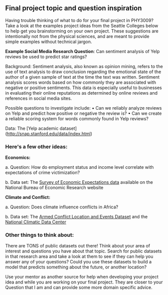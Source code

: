 ## Final project topic and question inspiration

Having trouble thinking of what to do for your final project in PHY3009? Take a look at 
the examples project ideas from the Seattle Colleges below to help get you brainstorming 
on your own project. These suggestions are intentionally not from the physical sciences, 
and are meant to provide simple examples without technical jargon.

**Example Social Media Research Question**: Can sentiment analysis of Yelp reviews be used to 
predict star ratings?

Background: Sentiment analysis, also known as opinion mining, refers to the use of text
analysis to draw conclusion regarding the emotional state of the author of a given sample 
of text at the time the text was written. Sentiment analysis scores words based on how 
commonly they are associated with negative or positive sentiments. This data is especially 
useful to businesses in evaluating their online reputations as determined by online 
reviews and references in social media sites.

Possible questions to investigate include:
• Can we reliably analyze reviews on Yelp and predict how positive or negative the review is?
• Can we create a reliable scoring system for words commonly found in Yelp reviews?

Data: The [Yelp academic dataset] (http://snap.stanford.edu/data/index.html)


### Here's a few other ideas:

**Economics:**

a. Question: How do employment status and income level correlate with expectations of crime victimization?

b. Data set: The [Survey of Economic Expectations data](http://www.nber.org/data/) available on the National Bureau of Economic Research website

**Climate and Conflict:**

a. Question: Does climate influence conflicts in Africa?

b. Data set: The [Armed Conflict Location and Events Dataset](http://www.acleddata.com/data/) and the [National Climatic Data Center](http://www.ncdc.noaa.gov/oa/ncdc.html)

### Other things to think about:

There are TONS of public datasets out there! Think about your area of interest and 
questions you have about that topic. Search for public datasets in that research area and
take a look at them to see if they can help you answer any of your questions? Could you 
use these datasets to build a model that predicts something about the future, or another
location? 

Use your mentor as another source for help when developing your project idea and while you 
are working on your final project. They are closer to your Question that I am and can 
provide some more domain specific advice.

